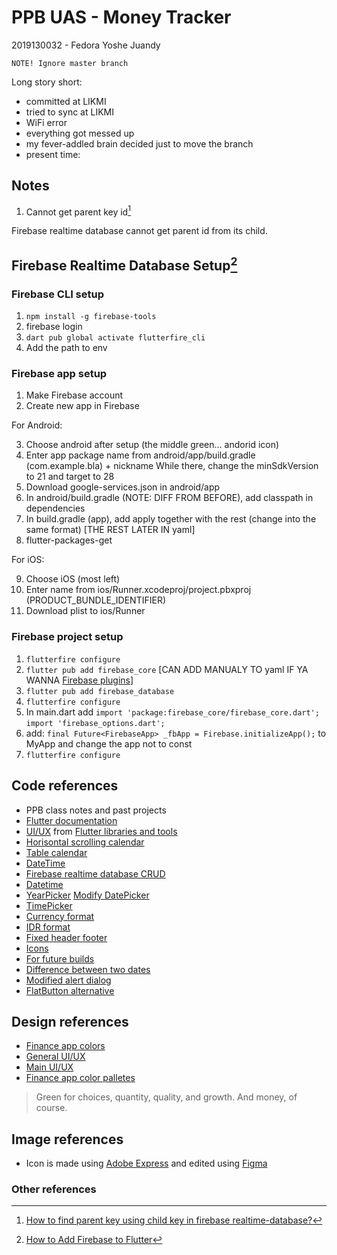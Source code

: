 # PPB UAS - Money Tracker

2019130032 - Fedora Yoshe Juandy

`NOTE! Ignore master branch`

Long story short:

- committed at LIKMI
- tried to sync at LIKMI
- WiFi error
- everything got messed up
- my fever-addled brain decided just to move the branch
- present time:

## Notes

1. Cannot get parent key id[^2]

Firebase realtime database cannot get parent id from its child.

## Firebase Realtime Database Setup[^1]

### Firebase CLI setup

1. `npm install -g firebase-tools`
2. firebase login
3. `dart pub global activate flutterfire_cli`
4. Add the path to env

### Firebase app setup

1. Make Firebase account
2. Create new app in Firebase

For Android:

3. Choose android after setup (the middle green... andorid icon)
4. Enter app package name from android/app/build.gradle (com.example.bla) + nickname
While there, change the minSdkVersion to 21 and target to 28
5. Download google-services.json in android/app
6. In android/build.gradle (NOTE: DIFF FROM BEFORE), add classpath in dependencies
7. In build.gradle (app), add apply together with the rest (change into the same format)
[THE REST LATER IN yaml]
8. flutter-packages-get

For iOS:

9. Choose iOS (most left)
10. Enter name from ios/Runner.xcodeproj/project.pbxproj (PRODUCT_BUNDLE_IDENTIFIER)
11. Download plist to ios/Runner

### Firebase project setup

1. `flutterfire configure`
2. `flutter pub add firebase_core` [CAN ADD MANUALY TO yaml IF YA WANNA <a href="https://firebase.google.com/docs/flutter/setup?platform=ios#available-plugins">Firebase plugins</a>]
3. `flutter pub add firebase_database`
4. `flutterfire configure`
5. In main.dart add
    `import 'package:firebase_core/firebase_core.dart';`
    `import 'firebase_options.dart';`
6. add:
    `final Future<FirebaseApp> _fbApp = Firebase.initializeApp();`
    to MyApp and change the app not to const
7. `flutterfire configure`

## Code references

- PPB class notes and past projects
- <a href="https://docs.flutter.dev/">Flutter documentation</a>
- <a href="https://flutterawesome.com/budget-tracker-app-ui-with-flutter/">UI/UX</a> from <a href="https://flutterawesome.com/">Flutter libraries and tools</a>
- <a href="https://stackoverflow.com/questions/71690214/how-do-construct-a-horizontally-scrollable-calendar-in-my-appbar-with-flutter">Horisontal scrolling calendar</a>
- <a href="https://pub.dev/packages/table_calendar">Table calendar</a>
- <a href="https://codingzest.com/firebase-realtime-database-crud-operations-for-flutter-project/">DateTime</a>
- <a href="https://codingzest.com/firebase-realtime-database-crud-operations-for-flutter-project/">Firebase realtime database CRUD</a>
- <a href="https://stackoverflow.com/questions/51420559/get-last-month-date-in-flutter-dart">Datetime</a>
- <a href="https://stackoverflow.com/questions/62022135/how-to-only-display-the-year-in-datepicker-for-flutter">YearPicker</a>
<a href="https://www.flutterbeads.com/change-date-picker-color-in-flutter/">Modify DatePicker</a>
- <a href="https://www.youtube.com/watch?v=3wsIBoyKmdA">TimePicker</a>
- <a href="https://stackoverflow.com/questions/14865568/currency-format-in-dart">Currency format</a>
- <a href="https://galangaji.medium.com/5-flutter-tutorial-cara-mudah-format-rupiah-pada-dart-c1711621e648">IDR format</a>
- <a href="https://stackoverflow.com/questions/54027270/how-to-create-a-scroll-view-with-fixed-footer-with-flutter">Fixed header footer</a>
- <a href="https://www.youtube.com/watch?v=eMHbgIgJyUQ">Icons</a>
- [For future builds](https://stackoverflow.com/questions/66100385/flutter-setstate-or-markneedsbuild-called-during-build-using-future-builde)
- [Difference between two dates](https://stackoverflow.com/questions/52713115/flutter-find-the-number-of-days-between-two-dates/67679455#67679455)
- [Modified alert dialog](https://medium.com/multiverse-software/alert-dialog-and-confirmation-dialog-in-flutter-8d8c160f4095)
- [FlatButton alternative](https://stackoverflow.com/questions/66805535/flutter-flatbutton-is-deprecated-alternative-solution-with-width-and-height)

## Design references

- <a href="https://uxdesign.cc/3-colors-for-financial-applications-ec75c806e454">Finance app colors</a>
- <a href="https://dribbble.com/tags/expense_tracker">General UI/UX</a>
- <a href="https://www.behance.net/gallery/79266823/Budget-tracker-App-UI-kit">Main UI/UX</a>
- <a href="https://www.crazyegg.com/blog/color-palettes-financial/">Finance app color palletes</a>

> Green for choices, quantity, quality, and growth. And money, of course.

## Image references

- Icon is made using <a href="https://express.adobe.com/express-apps/logo-maker">Adobe Express</a> and edited using <a href="https://www.figma.com/">Figma</a>

### Other references

[^1]: [How to Add Firebase to Flutter](https://firebase.google.com/docs/flutter/setup?platform=ios#available-plugins)
[^2]: [How to find parent key using child key in firebase realtime-database?](https://stackoverflow.com/questions/65725337/how-to-find-parent-key-using-child-key-in-firebase-realtime-database)